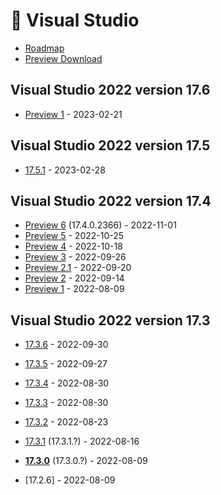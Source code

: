 # 🏁 Visual Studio

- [Roadmap](https://docs.microsoft.com/en-us/visualstudio/productinfo/vs-roadmap)
- [Preview Download](https://visualstudio.microsoft.com/vs/preview/)

## Visual Studio 2022 version 17.6

- [Preview 1](https://docs.microsoft.com/en-us/visualstudio/releases/2022/release-notes-preview#17.6.0-pre.1.0) - 2023-02-21

## Visual Studio 2022 version 17.5

- [17.5.1](https://learn.microsoft.com/en-us/visualstudio/releases/2022/release-notes#17.5.1) - 2023-02-28

## Visual Studio 2022 version 17.4

- [Preview 6](https://learn.microsoft.com/en-us/visualstudio/releases/2022/release-notes-preview#17.4.0-pre.6.0) (17.4.0.2366) - 2022-11-01
- [Preview 5](https://learn.microsoft.com/en-us/visualstudio/releases/2022/release-notes-preview#17.4.0-pre.5.0) - 2022-10-25
- [Preview 4](https://learn.microsoft.com/en-us/visualstudio/releases/2022/release-notes-preview#17.4.0-pre.4.0) - 2022-10-18
- [Preview 3](https://learn.microsoft.com/en-us/visualstudio/releases/2022/release-notes-preview#17.4.0-pre.3.0) - 2022-09-26
- [Preview 2.1](https://learn.microsoft.com/en-us/visualstudio/releases/2022/release-notes-preview#17.4.0-pre.2.1) - 2022-09-20
- [Preview 2](https://docs.microsoft.com/en-us/visualstudio/releases/2022/release-notes-preview#17.4.0-pre.2.0) - 2022-09-14
- [Preview 1](https://docs.microsoft.com/en-us/visualstudio/releases/2022/release-notes-preview#17.4.0-pre.1.0) - 2022-08-09

## Visual Studio 2022 version 17.3

- [17.3.6](https://docs.microsoft.com/en-us/visualstudio/releases/2022/release-notes#17.3.6) - 2022-09-30
- [17.3.5](https://docs.microsoft.com/en-us/visualstudio/releases/2022/release-notes#17.3.5) - 2022-09-27
- [17.3.4](https://docs.microsoft.com/en-us/visualstudio/releases/2022/release-notes#17.3.4) - 2022-08-30
- [17.3.3](https://docs.microsoft.com/en-us/visualstudio/releases/2022/release-notes#17.3.3) - 2022-08-30
- [17.3.2](https://docs.microsoft.com/en-us/visualstudio/releases/2022/release-notes#17.3.2) - 2022-08-23
- [17.3.1](https://docs.microsoft.com/en-us/visualstudio/releases/2022/release-notes#17.3.1) (17.3.1.?) - 2022-08-16
- **[17.3.0](https://docs.microsoft.com/en-us/visualstudio/releases/2022/release-notes#17.3.0)** (17.3.0.?) - 2022-08-09

- [17.2.6] - 2022-08-09
